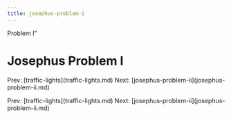```yaml
---
title: josephus-problem-i
---
```


Problem I\"

# Josephus Problem I

Prev: \[traffic-lights](traffic-lights.md) Next:
\[josephus-problem-ii](josephus-problem-ii.md)

Prev: \[traffic-lights](traffic-lights.md) Next:
\[josephus-problem-ii](josephus-problem-ii.md)
